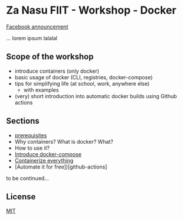 # Za Nasu FIIT - Workshop - Docker
[Facebook announcement](https://www.facebook.com/zanasufiit/posts/130464185110910)

... lorem ipsum lalalal

## Scope of the workshop

- introduce containers (only docker)
- basic usage of docker (CLI, registries, docker-compose)
- tips for simplifying life (at school, work, anywhere else)
    - with examples
- (very) short introduction into automatic docker builds using Github actions

## Sections

- [prerequisites](prerequisites)
- Why containers? What is docker? What?
- How to use it?
- [Introduce docker-compose](docker-compose)
- [Containerize everything](examples)
- [Automate it for free])[github-actions]

to be continued...

## License
[MIT](LICENSE)